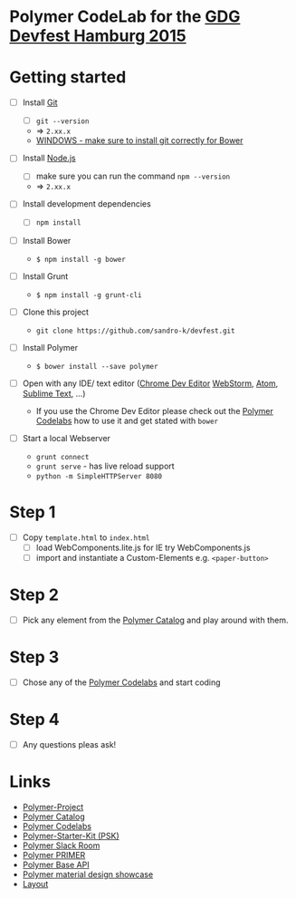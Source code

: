 # Polymer CodeLab for the [GDG Devfest Hamburg 2015](http://devfest.de/#!/schedule/201)

# Getting started

- [ ] Install [Git](https://git-scm.com/downloads)
    - [ ] `git --version`
    - => `2.xx.x`
    - [WINDOWS - make sure to install git correctly for Bower](https://www.npmjs.com/package/bower#windows-users)   

- [ ] Install [Node.js](https://nodejs.org/en/)
    - [ ] make sure you can run the command `npm --version`
    - => `2.xx.x` 

- [ ] Install development dependencies 
    - [ ] `npm install` 
    
- [ ] Install Bower 
    - `$ npm install -g bower`
    
- [ ] Install Grunt
    - `$ npm install -g grunt-cli`
    
- [ ] Clone this project
    - `git clone https://github.com/sandro-k/devfest.git`

- [ ] Install Polymer
    - `$ bower install --save polymer `

- [ ] Open with any IDE/ text editor ([Chrome Dev Editor](https://chrome.google.com/webstore/detail/chrome-dev-editor-develop/pnoffddplpippgcfjdhbmhkofpnaalpg) [WebStorm](https://www.jetbrains.com/webstorm/), [Atom](https://atom.io/), [Sublime Text](http://www.sublimetext.com/), ...)
    - If you use the Chrome Dev Editor please check out the [Polymer Codelabs](http://www.code-labs.io/polymer-summit) how to use it and get stated with `bower`    
    
- [ ] Start a local Webserver
    - `grunt connect`
    - `grunt serve` - has live reload support
    - `python -m SimpleHTTPServer 8080`   
    
# Step 1

- [ ] Copy `template.html` to `index.html`
    - [ ] load WebComponents.lite.js for IE try WebComponents.js
    - [ ] import and instantiate a Custom-Elements e.g. `<paper-button>`

# Step 2

- [ ] Pick any element from the [Polymer Catalog](https://elements.polymer-project.org/) and play around with them.  

# Step 3

- [ ] Chose any of the [Polymer Codelabs](http://www.code-labs.io/polymer-summit) and start coding

# Step 4

- [ ] Any questions pleas ask! 
    
    
# Links
- [Polymer-Project](https://www.polymer-project.org/1.0/)
- [Polymer Catalog](https://elements.polymer-project.org/)
- [Polymer Codelabs](http://www.code-labs.io/polymer-summit)
- [Polymer-Starter-Kit (PSK)](https://github.com/PolymerElements/polymer-starter-kit)
- [Polymer Slack Room](https://polymer.slack.com/messages/general/)
- [Polymer PRIMER](https://github.com/Polymer/polymer/blob/master/PRIMER.md)
- [Polymer Base API](http://polymer.github.io/polymer/)
- [Polymer material design showcase](https://github.com/ebidel/material-playground)
- [Layout](http://plnkr.co/edit/xIARqr?p=preview)

    
    
    
     
 
